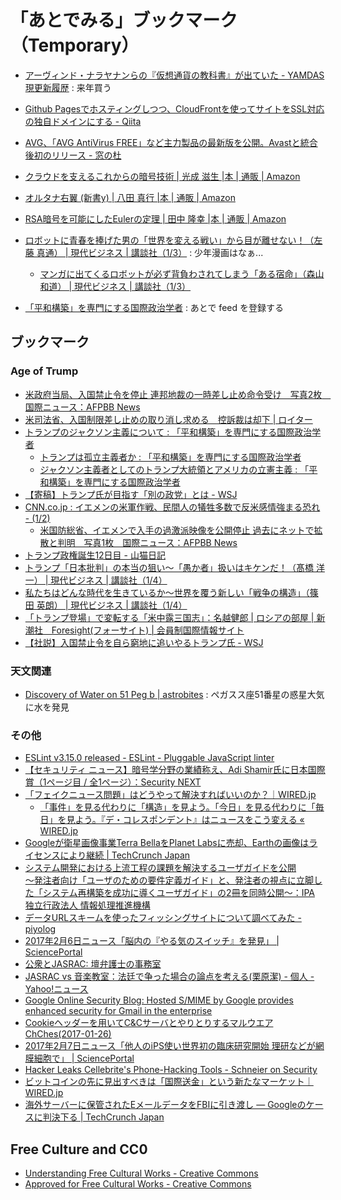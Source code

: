 # 「あとでみる」ブックマーク（Temporary）

- [アーヴィンド・ナラヤナンらの『仮想通貨の教科書』が出ていた - YAMDAS現更新履歴](http://d.hatena.ne.jp/yomoyomo/20161215/cryptcurrency) : 来年買う
- [Github Pagesでホスティングしつつ、CloudFrontを使ってサイトをSSL対応の独自ドメインにする - Qiita](http://qiita.com/kechol/items/9609e1ab4a673e05b613)
- [AVG、「AVG AntiVirus FREE」など主力製品の最新版を公開。Avastと統合後初のリリース - 窓の杜](http://forest.watch.impress.co.jp/docs/news/1039393.html)
- [クラウドを支えるこれからの暗号技術 | 光成 滋生 |本 | 通販 | Amazon](https://www.amazon.co.jp/exec/obidos/ASIN/479804413X/hyam-22/)
- [オルタナ右翼 (新書y) | 八田 真行 |本 | 通販 | Amazon](http://www.amazon.co.jp/exec/obidos/ASIN/4800311365/baldandersinf-22/)
- [RSA暗号を可能にしたEulerの定理 | 田中 隆幸 |本 | 通販 | Amazon](http://www.amazon.co.jp/exec/obidos/ASIN/486641040X/baldandersinf-22/)
- [ロボットに青春を捧げた男の「世界を変える戦い」から目が離せない！（左藤 真通） | 現代ビジネス | 講談社（1/3）](http://gendai.ismedia.jp/articles/-/50692) : 少年漫画はなぁ...
    - [マンガに出てくるロボットが必ず背負わされてしまう「ある宿命」（森山 和道） | 現代ビジネス | 講談社（1/3）](http://gendai.ismedia.jp/articles/-/50807)

- [「平和構築」を専門にする国際政治学者](http://shinodahideaki.blog.jp/) : あとで feed を登録する

## ブックマーク

### Age of Trump

- [米政府当局、入国禁止令を停止 連邦地裁の一時差し止め命令受け　写真2枚　国際ニュース：AFPBB News](http://www.afpbb.com/articles/-/3116685)
- [米司法省、入国制限差し止めの取り消し求める　控訴裁は却下 | ロイター](http://jp.reuters.com/article/usa-trump-immigration-idJPKBN15K0VO)
- [トランプのジャクソン主義について : 「平和構築」を専門にする国際政治学者](http://shinodahideaki.blog.jp/archives/13232921.html)
    - [トランプは孤立主義者か : 「平和構築」を専門にする国際政治学者](http://shinodahideaki.blog.jp/archives/12970288.html)
    - [ジャクソン主義者としてのトランプ大統領とアメリカの立憲主義 : 「平和構築」を専門にする国際政治学者](http://shinodahideaki.blog.jp/archives/13278018.html)
- [【寄稿】トランプ氏が目指す「別の政党」とは - WSJ](http://jp.wsj.com/articles/SB12107231265257393585504582590280066821206)
- [CNN.co.jp : イエメンの米軍作戦、民間人の犠牲多数で反米感情強まる恐れ - (1/2)](http://www.cnn.co.jp/world/35096013.html)
    - [米国防総省、イエメンで入手の過激派映像を公開停止 過去にネットで拡散と判明　写真1枚　国際ニュース：AFPBB News](http://www.afpbb.com/articles/-/3116640)
- [トランプ政権誕生12日目 - 山猫日記](http://lullymiura.hatenadiary.jp/entry/2017/02/01/145451)
- [トランプ「日本批判」の本当の狙い〜「愚か者」扱いはキケンだ！（髙橋 洋一） | 現代ビジネス | 講談社（1/4）](https://scrapbox.io/spiegel-branch/)
- [私たちはどんな時代を生きているか〜世界を覆う新しい「戦争の構造」（篠田 英朗） | 現代ビジネス | 講談社（1/4）](http://gendai.ismedia.jp/articles/-/50566)
- [「トランプ登場」で変転する「米中露三国志」：名越健郎 | ロシアの部屋 | 新潮社　Foresight(フォーサイト) | 会員制国際情報サイト](http://www.fsight.jp/articles/-/41982)
- [【社説】入国禁止令を自ら窮地に追いやるトランプ氏 - WSJ](http://jp.wsj.com/articles/SB11367774349816344181604582604400177657354?reflink=fb)

### 天文関連

- [Discovery of Water on 51 Peg b | astrobites](https://astrobites.org/2017/02/01/discovery-of-water-on-51-peg-b/) : ペガスス座51番星の惑星大気に水を発見

### その他

- [ESLint v3.15.0 released - ESLint - Pluggable JavaScript linter](http://eslint.org/blog/2017/02/eslint-v3.15.0-released)
- [【セキュリティ ニュース】暗号学分野の業績称え、Adi Shamir氏に日本国際賞（1ページ目 / 全1ページ）：Security NEXT](http://www.security-next.com/078085)
- [「フェイクニュース問題」はどうやって解決すればいいのか？｜WIRED.jp](http://wired.jp/2017/02/04/solving-fake-news/)
    - [「事件」を見る代わりに「構造」を見よう。「今日」を見る代わりに「毎日」を見よう。『デ・コレスポンデント』はニュースをこう変える « WIRED.jp](http://wired.jp/special/2017/de-correspondent/)
- [Googleが衛星画像事業Terra BellaをPlanet Labsに売却、Earthの画像はライセンスにより継続 | TechCrunch Japan](http://jp.techcrunch.com/2017/02/04/20170203google-selling-terra-bella-satellite-imaging-business-to-planet/)
- [システム開発における上流工程の課題を解決するユーザガイドを公開<br />～発注者向け「ユーザのための要件定義ガイド」と、発注者の視点に立脚した「システム再構築を成功に導くユーザガイド」の2冊を同時公開～：IPA 独立行政法人 情報処理推進機構](http://www.ipa.go.jp/sec/reports/20170131.html)
- [データURLスキームを使ったフィッシングサイトについて調べてみた - piyolog](http://d.hatena.ne.jp/Kango/20170206/1486351285)
- [2017年2月6日ニュース「脳内の『やる気のスイッチ』を発見」 | SciencePortal](http://scienceportal.jst.go.jp/news/newsflash_review/newsflash/2017/02/20170206_01.html)
- [公衆とJASRAC: 壇弁護士の事務室](http://danblog.cocolog-nifty.com/index/2017/02/jasrac-599f.html)
- [JASRAC vs 音楽教室：法廷で争った場合の論点を考える(栗原潔) - 個人 - Yahoo!ニュース](http://bylines.news.yahoo.co.jp/kuriharakiyoshi/20170206-00067411/)
- [Google Online Security Blog: Hosted S/MIME by Google provides enhanced security for Gmail in the enterprise](https://security.googleblog.com/2017/02/hosted-smime-by-google-provides.html)
- [Cookieヘッダーを用いてC&CサーバとやりとりするマルウエアChChes(2017-01-26)](http://www.jpcert.or.jp/magazine/acreport-ChChes.html)
- [2017年2月7日ニュース「他人のiPS使い世界初の臨床研究開始 理研などが網膜細胞で」 | SciencePortal](http://scienceportal.jst.go.jp/news/newsflash_review/newsflash/2017/02/20170207_01.html)
- [Hacker Leaks Cellebrite's Phone-Hacking Tools - Schneier on Security](https://www.schneier.com/blog/archives/2017/02/hacker_leaks_ce.html)
- [ビットコインの先に見出すべきは「国際送金」という新たなマーケット｜WIRED.jp](http://wired.jp/2017/02/05/stellar-emerges-from-shadow/)
- [海外サーバーに保管されたEメールデータをFBIに引き渡し ― Googleのケースに判決下る | TechCrunch Japan](http://jp.techcrunch.com/2017/02/06/20170204google-told-to-hand-over-foreign-emails-in-fbi-search-warrant-ruling/)


## Free Culture and CC0

- [Understanding Free Cultural Works - Creative Commons](https://creativecommons.org/share-your-work/public-domain/freeworks/)
- [Approved for Free Cultural Works - Creative Commons](https://creativecommons.org/2008/02/20/approved-for-free-cultural-works/)
